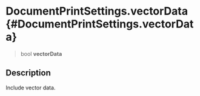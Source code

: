DocumentPrintSettings.vectorData {#DocumentPrintSettings.vectorData}
================================

> bool **vectorData**

Description
-----------

Include vector data.
